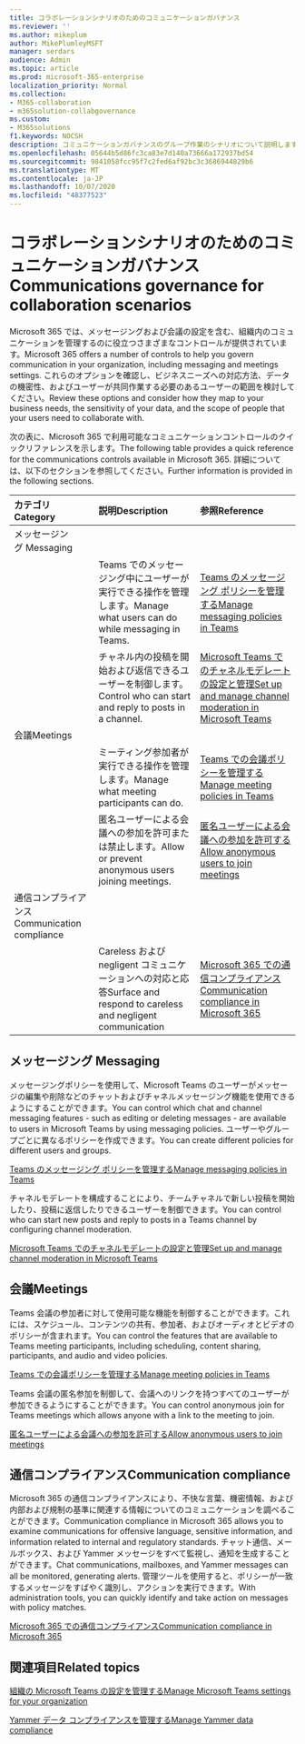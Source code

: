 ```yaml
---
title: コラボレーションシナリオのためのコミュニケーションガバナンス
ms.reviewer: ''
ms.author: mikeplum
author: MikePlumleyMSFT
manager: serdars
audience: Admin
ms.topic: article
ms.prod: microsoft-365-enterprise
localization_priority: Normal
ms.collection:
- M365-collaboration
- m365solution-collabgovernance
ms.custom:
- M365solutions
f1.keywords: NOCSH
description: コミュニケーションガバナンスのグループ作業のシナリオについて説明します。
ms.openlocfilehash: 05644b5d86fc3ca83e7d140a73666a172937bd54
ms.sourcegitcommit: 9841058fcc95f7c2fed6af92bc3c3686944829b6
ms.translationtype: MT
ms.contentlocale: ja-JP
ms.lasthandoff: 10/07/2020
ms.locfileid: "48377523"
---
```

# <a name="communications-governance-for-collaboration-scenarios"></a><span data-ttu-id="e007c-103">コラボレーションシナリオのためのコミュニケーションガバナンス</span><span class="sxs-lookup"><span data-stu-id="e007c-103">Communications governance for collaboration scenarios</span></span>

<span data-ttu-id="e007c-104">Microsoft 365 では、メッセージングおよび会議の設定を含む、組織内のコミュニケーションを管理するのに役立つさまざまなコントロールが提供されています。</span><span class="sxs-lookup"><span data-stu-id="e007c-104">Microsoft 365 offers a number of controls to help you govern communication in your organization, including messaging and meetings settings.</span></span> <span data-ttu-id="e007c-105">これらのオプションを確認し、ビジネスニーズへの対応方法、データの機密性、およびユーザーが共同作業する必要のあるユーザーの範囲を検討してください。</span><span class="sxs-lookup"><span data-stu-id="e007c-105">Review these options and consider how they map to your business needs, the sensitivity of your data, and the scope of people that your users need to collaborate with.</span></span>

<span data-ttu-id="e007c-106">次の表に、Microsoft 365 で利用可能なコミュニケーションコントロールのクイックリファレンスを示します。</span><span class="sxs-lookup"><span data-stu-id="e007c-106">The following table provides a quick reference for the communications controls available in Microsoft 365.</span></span> <span data-ttu-id="e007c-107">詳細については、以下のセクションを参照してください。</span><span class="sxs-lookup"><span data-stu-id="e007c-107">Further information is provided in the following sections.</span></span>

|<span data-ttu-id="e007c-108">カテゴリ</span><span class="sxs-lookup"><span data-stu-id="e007c-108">Category</span></span>|<span data-ttu-id="e007c-109">説明</span><span class="sxs-lookup"><span data-stu-id="e007c-109">Description</span></span>|<span data-ttu-id="e007c-110">参照</span><span class="sxs-lookup"><span data-stu-id="e007c-110">Reference</span></span>|
|:-------|:----------|:--------|
|<span data-ttu-id="e007c-111">メッセージング </span><span class="sxs-lookup"><span data-stu-id="e007c-111">Messaging</span></span>|||
||<span data-ttu-id="e007c-112">Teams でのメッセージング中にユーザーが実行できる操作を管理します。</span><span class="sxs-lookup"><span data-stu-id="e007c-112">Manage what users can do while messaging in Teams.</span></span>|[<span data-ttu-id="e007c-113">Teams のメッセージング ポリシーを管理する</span><span class="sxs-lookup"><span data-stu-id="e007c-113">Manage messaging policies in Teams</span></span>](https://docs.microsoft.com/microsoftteams/messaging-policies-in-teams)|
||<span data-ttu-id="e007c-114">チャネル内の投稿を開始および返信できるユーザーを制御します。</span><span class="sxs-lookup"><span data-stu-id="e007c-114">Control who can start and reply to posts in a channel.</span></span>|[<span data-ttu-id="e007c-115">Microsoft Teams でのチャネルモデレートの設定と管理</span><span class="sxs-lookup"><span data-stu-id="e007c-115">Set up and manage channel moderation in Microsoft Teams</span></span>](https://docs.microsoft.com/microsoftteams/manage-channel-moderation-in-teams)|
|<span data-ttu-id="e007c-116">会議</span><span class="sxs-lookup"><span data-stu-id="e007c-116">Meetings</span></span>|||
||<span data-ttu-id="e007c-117">ミーティング参加者が実行できる操作を管理します。</span><span class="sxs-lookup"><span data-stu-id="e007c-117">Manage what meeting participants can do.</span></span>|[<span data-ttu-id="e007c-118">Teams での会議ポリシーを管理する</span><span class="sxs-lookup"><span data-stu-id="e007c-118">Manage meeting policies in Teams</span></span>](https://docs.microsoft.com/microsoftteams/meeting-policies-in-teams)|
||<span data-ttu-id="e007c-119">匿名ユーザーによる会議への参加を許可または禁止します。</span><span class="sxs-lookup"><span data-stu-id="e007c-119">Allow or prevent anonymous users joining meetings.</span></span>|[<span data-ttu-id="e007c-120">匿名ユーザーによる会議への参加を許可する</span><span class="sxs-lookup"><span data-stu-id="e007c-120">Allow anonymous users to join meetings</span></span>](https://docs.microsoft.com/microsoftteams/meeting-settings-in-teams#allow-anonymous-users-to-join-meetings)|
|<span data-ttu-id="e007c-121">通信コンプライアンス</span><span class="sxs-lookup"><span data-stu-id="e007c-121">Communication compliance</span></span>|||
||<span data-ttu-id="e007c-122">Careless および negligent コミュニケーションへの対応と応答</span><span class="sxs-lookup"><span data-stu-id="e007c-122">Surface and respond to careless and negligent communication</span></span>|[<span data-ttu-id="e007c-123">Microsoft 365 での通信コンプライアンス</span><span class="sxs-lookup"><span data-stu-id="e007c-123">Communication compliance in Microsoft 365</span></span>](https://docs.microsoft.com/microsoft-365/compliance/communication-compliance)|

## <a name="messaging"></a><span data-ttu-id="e007c-124">メッセージング </span><span class="sxs-lookup"><span data-stu-id="e007c-124">Messaging</span></span>

<span data-ttu-id="e007c-125">メッセージングポリシーを使用して、Microsoft Teams のユーザーがメッセージの編集や削除などのチャットおよびチャネルメッセージング機能を使用できるようにすることができます。</span><span class="sxs-lookup"><span data-stu-id="e007c-125">You can control which chat and channel messaging features - such as editing or deleting messages - are available to users in Microsoft Teams by using messaging policies.</span></span> <span data-ttu-id="e007c-126">ユーザーやグループごとに異なるポリシーを作成できます。</span><span class="sxs-lookup"><span data-stu-id="e007c-126">You can create different policies for different users and groups.</span></span>

[<span data-ttu-id="e007c-127">Teams のメッセージング ポリシーを管理する</span><span class="sxs-lookup"><span data-stu-id="e007c-127">Manage messaging policies in Teams</span></span>](https://docs.microsoft.com/microsoftteams/messaging-policies-in-teams)

<span data-ttu-id="e007c-128">チャネルモデレートを構成することにより、チームチャネルで新しい投稿を開始したり、投稿に返信したりできるユーザーを制御できます。</span><span class="sxs-lookup"><span data-stu-id="e007c-128">You can control who can start new posts and reply to posts in a Teams channel by configuring channel moderation.</span></span>

[<span data-ttu-id="e007c-129">Microsoft Teams でのチャネルモデレートの設定と管理</span><span class="sxs-lookup"><span data-stu-id="e007c-129">Set up and manage channel moderation in Microsoft Teams</span></span>](https://docs.microsoft.com/microsoftteams/manage-channel-moderation-in-teams)

## <a name="meetings"></a><span data-ttu-id="e007c-130">会議</span><span class="sxs-lookup"><span data-stu-id="e007c-130">Meetings</span></span>

<span data-ttu-id="e007c-131">Teams 会議の参加者に対して使用可能な機能を制御することができます。これには、スケジュール、コンテンツの共有、参加者、およびオーディオとビデオのポリシーが含まれます。</span><span class="sxs-lookup"><span data-stu-id="e007c-131">You can control the features that are available to Teams meeting participants, including scheduling, content sharing, participants, and audio and video policies.</span></span>

[<span data-ttu-id="e007c-132">Teams での会議ポリシーを管理する</span><span class="sxs-lookup"><span data-stu-id="e007c-132">Manage meeting policies in Teams</span></span>](https://docs.microsoft.com/microsoftteams/meeting-policies-in-teams)

<span data-ttu-id="e007c-133">Teams 会議の匿名参加を制御して、会議へのリンクを持つすべてのユーザーが参加できるようにすることができます。</span><span class="sxs-lookup"><span data-stu-id="e007c-133">You can control anonymous join for Teams meetings which allows anyone with a link to the meeting to join.</span></span>

[<span data-ttu-id="e007c-134">匿名ユーザーによる会議への参加を許可する</span><span class="sxs-lookup"><span data-stu-id="e007c-134">Allow anonymous users to join meetings</span></span>](https://docs.microsoft.com/microsoftteams/meeting-settings-in-teams#allow-anonymous-users-to-join-meetings)


## <a name="communication-compliance"></a><span data-ttu-id="e007c-135">通信コンプライアンス</span><span class="sxs-lookup"><span data-stu-id="e007c-135">Communication compliance</span></span>

<span data-ttu-id="e007c-136">Microsoft 365 の通信コンプライアンスにより、不快な言葉、機密情報、および内部および規制の基準に関連する情報についてのコミュニケーションを調べることができます。</span><span class="sxs-lookup"><span data-stu-id="e007c-136">Communication compliance in Microsoft 365 allows you to examine communications for offensive language, sensitive information, and information related to internal and regulatory standards.</span></span> <span data-ttu-id="e007c-137">チャット通信、メールボックス、および Yammer メッセージをすべて監視し、通知を生成することができます。</span><span class="sxs-lookup"><span data-stu-id="e007c-137">Chat communications, mailboxes, and Yammer messages can all be monitored, generating alerts.</span></span> <span data-ttu-id="e007c-138">管理ツールを使用すると、ポリシーが一致するメッセージをすばやく識別し、アクションを実行できます。</span><span class="sxs-lookup"><span data-stu-id="e007c-138">With administration tools, you can quickly identify and take action on messages with policy matches.</span></span>

[<span data-ttu-id="e007c-139">Microsoft 365 での通信コンプライアンス</span><span class="sxs-lookup"><span data-stu-id="e007c-139">Communication compliance in Microsoft 365</span></span>](https://docs.microsoft.com/microsoft-365/compliance/communication-compliance)

## <a name="related-topics"></a><span data-ttu-id="e007c-140">関連項目</span><span class="sxs-lookup"><span data-stu-id="e007c-140">Related topics</span></span>

[<span data-ttu-id="e007c-141">組織の Microsoft Teams の設定を管理する</span><span class="sxs-lookup"><span data-stu-id="e007c-141">Manage Microsoft Teams settings for your organization</span></span>](https://docs.microsoft.com/microsoftteams/enable-features-office-365)

[<span data-ttu-id="e007c-142">Yammer データ コンプライアンスを管理する</span><span class="sxs-lookup"><span data-stu-id="e007c-142">Manage Yammer data compliance</span></span>](https://docs.microsoft.com/yammer/manage-security-and-compliance/manage-data-compliance)
